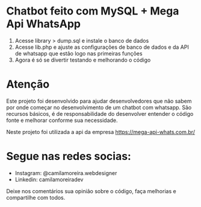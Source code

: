 # Chatbot feito com MySQL + Mega Api WhatsApp

1. Acesse library > dump.sql e instale o banco de dados
2. Acesse lib.php e ajuste as configurações de banco de dados e da API de whatsapp que estão logo nas primeiras funções
3. Agora é só se divertir testando e melhorando o código

# Atenção

Este projeto foi desenvolvido para ajudar desenvolvedores que não sabem por onde começar no desenvolvimento de um chatbot com whatsapp.
São recursos básicos, é de responsabilidade do desenvolver entender o código fonte e melhorar conforme sua necessidade.

Neste projeto foi utilizada a api da empresa https://mega-api-whats.com.br/

# Segue nas redes socias:

- Instagram: @camilamoreira.webdesigner
- Linkedin: camilamoreiradev

Deixe nos comentários sua opinião sobre o código, faça melhorias e compartilhe com todos.
